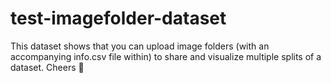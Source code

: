 # test-imagefolder-dataset

This dataset shows that you can upload image folders (with an accompanying info.csv file within) to share and visualize multiple splits of a dataset. Cheers 🍻